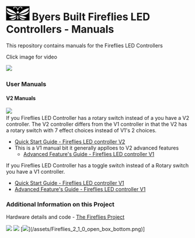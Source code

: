 # <img src="/assets/Firefly_basic_logo.png" width="64"> Byers Built Fireflies LED Controllers - Manuals
This repository contains manuals for the Fireflies LED Controllers

Click image for video

[<img src="/assets/20240608_155041.jpg" width="500">](https://photos.app.goo.gl/UaPuwaba9bqjVWHB6)

### User Manuals

#### V2 Manuals
<img src="/assets/Fireflies_2_1_0_box_open.png" width="500">
<br>
If you Fireflies LED Controller has a rotary switch instead of a you have a V2 controller.
The V2 controller differs from the V1 controller in that the V2 has a rotary switch with 7 effect choices instead of V1's 2 choices.

* [Quick Start Guide - Fireflies LED controller V2](user_manuals/Fireflies_controller_std_v1.md)
* This is a V1 manual bit it generally applloes to V2 advanced features
  * [Advanced Feature's Guide - Fireflies LED controller V1](user_manuals/v1_advanced_features.md)

If you Fireflies LED Controller has a toggle switch instead of a Rotary switch you have a V1 controller.
* [Quick Start Guide - Fireflies LED controller V1](user_manuals/Fireflies_controller_std_v1_updated.md)
* [Advanced Feature's Guide - Fireflies LED controller V1](user_manuals/v1_advanced_features.md)

### Additional Information on this Project
Hardware details and code - [The Fireflies Project](https://github.com/JamesByers/fireflies_project)

<img src="/assets/Fireflies_2_1_0_box_open.png" width="500">
<img src="/assets/Fireflies_2_1_0_open_box_bottom.png" width="500">
[<img src="/assets/Fireflies_2_1_0_open_box_bottom.png" width="500">](/assets/Fireflies_2_1_0_open_box_bottom.png)]
